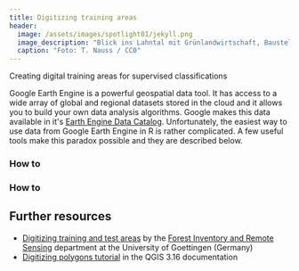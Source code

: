 ```yaml
---
title: Digitizing training areas
header:
  image: /assets/images/spotlight01/jekyll.png
  image_description: "Blick ins Lahntal mit Grünlandwirtschaft, Baustelle für Stromtrassen und Regenbogen."
  caption: "Foto: T. Nauss / CC0"
---
```


Creating digital training areas for supervised classifications

<!--more-->

Google Earth Engine is a powerful geospatial data tool. It has access to a wide array of global and regional datasets stored in the cloud and it allows you to build your own data analysis algorithms. Google makes this data available in it's [Earth Engine Data Catalog](https://developers.google.com/earth-engine/datasets/).
Unfortunately, the easiest way to use data from Google Earth Engine in R is rather complicated. A few useful tools make this paradox possible and they are described below.


### How to

### How to


## Further resources
* [Digitizing training and test areas](http://wiki.awf.forst.uni-goettingen.de/wiki/index.php/Digitizing_training_and_test_areas) by the [Forest Inventory and Remote Sensing](https://www.uni-goettingen.de/en/67094.html) department at the University of Goettingen (Germany)
* [Digitizing polygons tutorial](https://docs.qgis.org/3.16/en/docs/training_manual/create_vector_data/create_new_vector.html#basic-ty-digitizing-polygons) in the QGIS 3.16 documentation